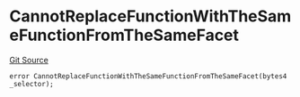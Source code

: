 # CannotReplaceFunctionWithTheSameFunctionFromTheSameFacet
[Git Source](https://github.com/thrackle-io/rules-protocol/blob/2738cf9716e0fddfad4df13fdb6486b5987af931/src/economic/ruleProcessor/application/ApplicationRuleProcessorDiamondLib.sol)


```solidity
error CannotReplaceFunctionWithTheSameFunctionFromTheSameFacet(bytes4 _selector);
```

